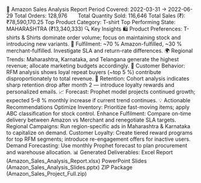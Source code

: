 🧾 Amazon Sales Analysis Report
Period Covered: 2022-03-31 → 2022-06-29
Total Orders: 128,976  Total Quantity Sold: 116,646
Total Sales (₹): ₹78,590,170.25
Top Product Category: T-shirt
Top Performing State: MAHARASHTRA (₹13,340,333)
🔍 Key Insights
🛍 Product Preferences: T-shirts & Shirts dominate order volume; focus on maintaining stock and introducing new variants.
🚚 Fulfilment: ~70 % Amazon-fulfilled, ~30 % merchant-fulfilled. Investigate SLA and return-rate differences.
🌍 Regional Trends: Maharashtra, Karnataka, and Telangana generate the highest revenue; allocate marketing budgets accordingly.
👥 Customer Behavior: RFM analysis shows loyal repeat buyers (~top 5 %) contribute disproportionately to total revenue.
🔁 Retention: Cohort analysis indicates sharp retention drop after month 2 — introduce loyalty rewards and personalized emails.
📈 Forecast: Prophet model projects continued growth; expected 5–8 % monthly increase if current trend continues.
💡 Actionable Recommendations
Optimize Inventory: Prioritize fast-moving items; apply ABC classification for stock control.
Enhance Fulfilment: Compare on-time delivery between Amazon vs Merchant and renegotiate SLA targets.
Regional Campaigns: Run region-specific ads in Maharashtra & Karnataka to capitalize on demand.
Customer Loyalty: Create tiered reward programs for top RFM segments; introduce re-engagement offers for inactive users.
Demand Forecasting: Use monthly Prophet forecast to plan procurement and warehouse allocation.
📊 Generated Deliverables:
Excel Report (Amazon_Sales_Analysis_Report.xlsx)
PowerPoint Slides (Amazon_Sales_Analysis_Slides.pptx)
ZIP Package (Amazon_Sales_Project_Full.zip)
